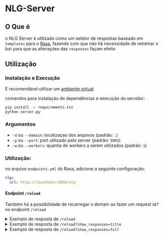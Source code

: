 # NLG-Server

## O Que é

o NLG Server é utilizado como um seletor de respostas baseado em `templates` para o [Rasa](https://github.com/RasaHQ/rasa), fazendo com que não há necessidade de retreinar o bot para que as alterações das `responses` façam efeito


##  Utilização

### Instalação e Execução

É recomendável utilizar um [ambiente virtual](https://docs.python.org/3.8/tutorial/venv.html)

comandos para instalação de dependências e execução do servidor:
```sh
pip install -r requirements.txt
python server.py
``` 

### Argumentos
 - `-d` ou `--domain`: localizaçao dos arquivos (padrão: `.`)
 - `-p` ou `--port`: port utilizado pelo server (padrão: `5065`)
 - `-w` ou `--workers`: quantia de workers a serem utilizados (padrão: `1`)

### Utilização:

no arquivo `endpoints.yml` do Rasa, adicione a seguinte configuração:
```yml
nlg:
  url: http://localhost:5056/nlg
```

#### Endpoint `/reload`

Também há a possibilidade de recarregar o domain ao fazer um request `GET` no endpoint `/reload`
<details>
<summary>Exemplo de resposta de <code>/reload</code></summary>
<pre>
{
 "text":"Loaded 6 responses",
 "domain_path":"."
}
</pre>
</details>

<details>
<summary>Exemplo de resposta de <code>/reload?show_responses=title</code></summary>
<pre>
{
 "text":"Loaded 6 responses",
 "domain_path":".",
 "responses":[
  "utter_greet",
  "utter_cheer_up",
  "utter_did_that_help",
  "utter_happy",
  "utter_goodbye",
  "utter_iamabot"
 ]
}
</pre>
</details>

<details>
<summary>Exemplo de resposta de <code>/reload?show_responses=full</code></summary>
<pre>
{
 "text":"Loaded 6 responses",
 "domain_path":".",
 "responses":{
  "utter_greet":[
   {
    "text":"Hey! How are you?"
   }
  ],
  "utter_cheer_up":[
   {
    "text":"Here is something to cheer you up:",
    "image":"https:\/\/i.imgur.com\/nGF1K8f.jpg"
   }
  ],
  "utter_did_that_help":[
   {
    "text":"Did that help you?"
   }
  ],
  "utter_happy":[
   {
    "text":"Great, carry on!"
   }
  ],
  "utter_goodbye":[
   {
    "text":"Bye"
   }
  ],
  "utter_iamabot":[
   {
    "text":"I am a bot, powered by Rasa."
   }
  ]
 }
}
</pre>
</details>
